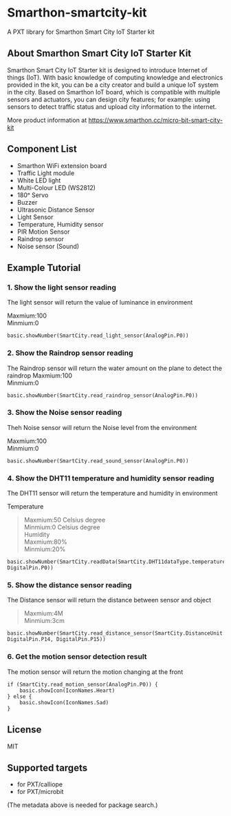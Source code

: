 
# Smarthon-smartcity-kit

A PXT library for Smarthon Smart City IoT Starter kit

## About Smarthon Smart City IoT Starter Kit

Smarthon Smart City IoT Starter kit is designed to introduce Internet of things (IoT). With basic knowledge of computing knowledge and electronics provided in the kit, you can be a city creator and build a unique IoT system in the city. Based on Smarthon IoT board, which is compatible with multiple sensors and actuators, you can design city features; for example: using sensors to detect traffic status and upload city information to the internet.

More product information at https://www.smarthon.cc/micro-bit-smart-city-kit

## Component List

* Smarthon WiFi extension board
* Traffic Light module
* White LED light
* Multi-Colour LED (WS2812)
* 180ᵒ Servo
* Buzzer
* Ultrasonic Distance Sensor
* Light Sensor
* Temperature, Humidity sensor
* PIR Motion Sensor
* Raindrop sensor
* Noise sensor (Sound)

## Example Tutorial

### 1. Show the light sensor reading
The light sensor will return the value of luminance in environment<P>
Maxmium:100<BR>
Minmium:0<BR>
  
```block
basic.showNumber(SmartCity.read_light_sensor(AnalogPin.P0))
```

### 2. Show the Raindrop sensor reading
The Raindrop sensor will return the water amount on the plane to detect the raindrop
Maxmium:100<BR>
Minmium:0<BR>
  
```block
basic.showNumber(SmartCity.read_raindrop_sensor(AnalogPin.P0))
```

### 3. Show the Noise sensor reading
Theh Noise sensor will return the Noise level from the environment<P>
Maxmium:100<BR>
Minmium:0<BR>

```block
basic.showNumber(SmartCity.read_sound_sensor(AnalogPin.P0))
```

### 4. Show the DHT11 temperature and humidity sensor reading
The DHT11 sensor will return the temperature and humidity in environment<P>
Temperature<BR>
>Maxmium:50 Celsius degree<BR>
>Minmium:0 Celsius degree<BR>
Humidity<BR>
>Maxmium:80%<BR>
>Minmium:20%<BR>
  
```block
basic.showNumber(SmartCity.readData(SmartCity.DHT11dataType.temperature, DigitalPin.P0))
```

### 5. Show the distance sensor reading
The Distance sensor will return the distance between sensor and object<P>
>Maxmium:4M<BR>
>Minmium:3cm<BR>
  
```block
basic.showNumber(SmartCity.read_distance_sensor(SmartCity.DistanceUnit.Centimeters, DigitalPin.P14, DigitalPin.P15))

```
### 6. Get the motion sensor detection result

The motion sensor will return the motion changing at the front<P>
  
```block
if (SmartCity.read_motion_sensor(AnalogPin.P0)) {
    basic.showIcon(IconNames.Heart)
} else {
    basic.showIcon(IconNames.Sad)
}
```


## License

MIT

## Supported targets

* for PXT/calliope
* for PXT/microbit

(The metadata above is needed for package search.)
